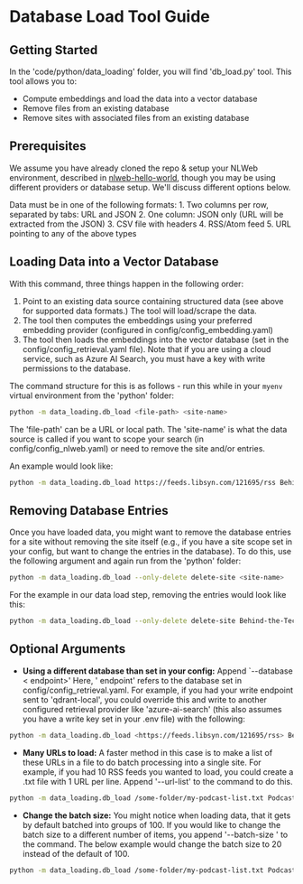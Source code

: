 # Database Load Tool Guide

## Getting Started

In the 'code/python/data_loading' folder, you will find 'db_load.py' tool. This tool allows you to:

- Compute embeddings and load the data into a vector database
- Remove files from an existing database
- Remove sites with associated files from an existing database

## Prerequisites

We assume you have already cloned the repo & setup your NLWeb environment, described in [nlweb-hello-world](./nlweb-hello-world.md), though you may be using different providers or database setup.  We'll discuss different options below.

Data must be in one of the following formats:
    1. Two columns per row, separated by tabs: URL and JSON
    2. One column: JSON only (URL will be extracted from the JSON)
    3. CSV file with headers
    4. RSS/Atom feed
    5. URL pointing to any of the above types

## Loading Data into a Vector Database

With this command, three things happen in the following order:

1. Point to an existing data source containing structured data (see above for supported data formats.) The tool will load/scrape the data.
2. The tool then computes the embeddings using your preferred embedding provider (configured in config/config_embedding.yaml)
3. The tool then loads the embeddings into the vector database (set in the config/config_retrieval.yaml file).  Note that if you are using a cloud service, such as Azure AI Search, you must have a key with write permissions to the database.

The command structure for this is as follows - run this while in your `myenv` virtual environment from the 'python' folder:

```sh
python -m data_loading.db_load <file-path> <site-name>
```

The 'file-path' can be a URL or local path.  The 'site-name' is what the data source is called if you want to scope your search (in config/config_nlweb.yaml) or need to remove the site and/or entries.

An example would look like:

```sh
python -m data_loading.db_load https://feeds.libsyn.com/121695/rss Behind-the-Tech
```

## Removing Database Entries

Once you have loaded data, you might want to remove the database entries for a site without removing the site itself (e.g., if you have a site scope set in your config, but want to change the entries in the database).  To do this, use the following argument and again run from the 'python' folder:

```sh
python -m data_loading.db_load --only-delete delete-site <site-name>
```

For the example in our data load step, removing the entries would look like this:

```sh
python -m data_loading.db_load --only-delete delete-site Behind-the-Tech
```

<!-- ## Removing the Site and Database Entries

comment note: during testing, this said it required a path vs. site name. Line 1074 of db load doesn't match behavior in CLI

If you want to remove both the site and data associated with the site, you would use the following command, running from the 'python' folder:

```sh
python -m data_loading.db_load --delete-site <site-name>
```

Again, for the example in our data load step, removing the entire site and data would look like:

```sh
python -m data_loading.db_load --delete-site Behind-the-Tech
```
-->

## Optional Arguments

- **Using a different database than set in your config:**  Append `--database < endpoint>' Here, ' endpoint' refers to the database set in config/config_retrieval.yaml. For example, if you had your write endpoint sent to 'qdrant-local', you could override this and write to another configured retrieval provider like 'azure-ai-search' (this also assumes you have a write key set in your .env file) with the following:

```sh
python -m data_loading.db_load <https://feeds.libsyn.com/121695/rss> Behind-the-Tech --database azure-ai-search
```

- **Many URLs to load:**  A faster method in this case is to make a list of these URLs in a file to do batch processing into a single site.  For example, if you had 10 RSS feeds you wanted to load, you could create a .txt file with 1 URL per line. Append '--url-list' to the command to do this.

```sh
python -m data_loading.db_load /some-folder/my-podcast-list.txt Podcast-List --url-list
```

- **Change the batch size:**  You might notice when loading data, that it gets by default batched into groups of 100.  If you would like to change the batch size to a different number of items, you append '--batch-size <batch size>' to the command. The below example would change the batch size to 20 instead of the default of 100.

```sh
python -m data_loading.db_load /some-folder/my-podcast-list.txt Podcast-List --url-list --batch-size 20
```

<!--
```sh
--force-recompute - we need an example use case
```
-->
